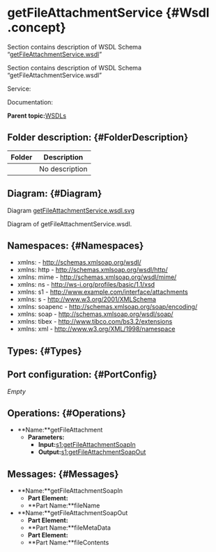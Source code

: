 # getFileAttachmentService {#Wsdl .concept}

Section contains description of WSDL Schema “[getFileAttachmentService.wsdl](getFileAttachmentService.wsdl)”

Section contains description of WSDL Schema “getFileAttachmentService.wsdl”

Service:

Documentation:

**Parent topic:**[WSDLs](../../../projects/com.odido-rfp-demo/common/wsdl.md)

## Folder description: {#FolderDescription}

|Folder|Description|
|------|-----------|
| |No description|

## Diagram: {#Diagram}

Diagram [getFileAttachmentService.wsdl.svg](C_/MakeDoc/cfg/storage/default/1700828808628/dita/projects/com.odido-rfp-demo/Service_Descriptors/getFileAttachmentService.wsdl.svg)

Diagram of getFileAttachmentService.wsdl.

## Namespaces: {#Namespaces}

-   xmlns: - http://schemas.xmlsoap.org/wsdl/
-   xmlns: http - http://schemas.xmlsoap.org/wsdl/http/
-   xmlns: mime - http://schemas.xmlsoap.org/wsdl/mime/
-   xmlns: ns - http://ws-i.org/profiles/basic/1.1/xsd
-   xmlns: s1 - http://www.example.com/interface/attachments
-   xmlns: s - http://www.w3.org/2001/XMLSchema
-   xmlns: soapenc - http://schemas.xmlsoap.org/soap/encoding/
-   xmlns: soap - http://schemas.xmlsoap.org/wsdl/soap/
-   xmlns: tibex - http://www.tibco.com/bs3.2/extensions
-   xmlns: xml - http://www.w3.org/XML/1998/namespace

## Types: {#Types}

## Port configuration: {#PortConfig}

*Empty*

## Operations: {#Operations}

-   **Name:**getFileAttachment
    -   **Parameters:**
        -   **Input:**[s1:getFileAttachmentSoapIn](#Messages)
        -   **Output:**[s1:getFileAttachmentSoapOut](#Messages)

## Messages: {#Messages}

-   **Name:**getFileAttachmentSoapIn
    -   **Part Element:**
    -   **Part Name:**fileName
-   **Name:**getFileAttachmentSoapOut
    -   **Part Element:**
    -   **Part Name:**fileMetaData
    -   **Part Element:**
    -   **Part Name:**fileContents

